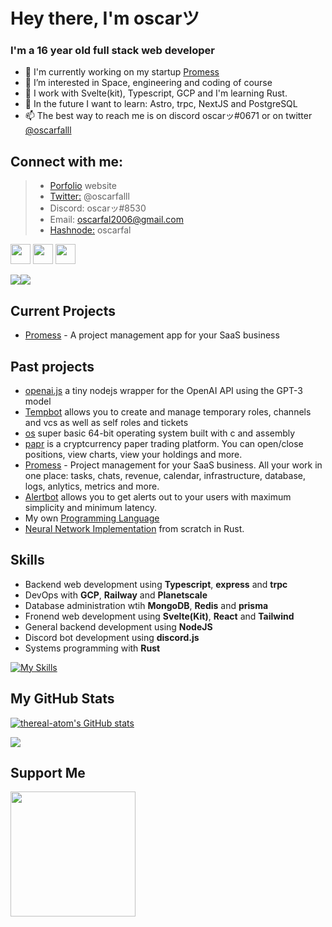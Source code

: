# Hey there, I'm oscarツ
### I'm a 16 year old full stack web developer
- 👋 I'm currently working on my startup [Promess](https://github.com/promesstech)
- 👀 I’m interested in Space, engineering and coding of course
- 🌱 I work with Svelte(kit), Typescript, GCP and I'm learning Rust.
- 🔮 In the future I want to learn: Astro, trpc, NextJS and PostgreSQL 
- 📫 The best way to reach me is on discord oscarッ#0671 or on twitter [@oscarfalll](https://twitter.com/oscarfalll)

## Connect with me:
> - [Porfolio](https://oscarfal.netlify.app) website
> - [Twitter:](https://twitter.com/oscarfalll) @oscarfalll
> - Discord: oscarッ#8530
> - Email: oscarfal2006@gmail.com
> - [Hashnode:](https://oscarfal.hashnode.dev) oscarfal

<p align="left"> <a href="https://www.github.com/thereal-atom" target="_blank" rel="noreferrer"><img src="https://raw.githubusercontent.com/danielcranney/readme-generator/main/public/icons/socials/github.svg" width="32" height="32" /></a> <a href="https://oscarfal.hashnode.dev" target="_blank" rel="noreferrer"><img src="https://raw.githubusercontent.com/danielcranney/readme-generator/main/public/icons/socials/hashnode.svg" width="32" height="32" /></a> <a href="https://www.twitter.com/oscarfalll" target="_blank" rel="noreferrer"><img src="https://raw.githubusercontent.com/danielcranney/readme-generator/main/public/icons/socials/twitter.svg" width="32" height="32" /></a></p>
<a href="https://www.twitter.com/oscarfalll" target="_blank" rel="noreferrer"><img
                  src="https://img.shields.io/twitter/follow/oscarfalll?logo=twitter&style=for-the-badge&color=0891b2&labelColor=1c1917"
                /></a><a href="https://www.github.com/thereal-atom" target="_blank" rel="noreferrer"><img
                  src="https://img.shields.io/github/followers/thereal-atom?logo=github&style=for-the-badge&color=0891b2&labelColor=1c1917" /></a>
<br />

## Current Projects
- [Promess](https://github.com/promesstech) - A project management app for your SaaS business

## Past projects
- [openai.js](https://github.com/thereal-atom/openai.js) a tiny nodejs wrapper for the OpenAI API using the GPT-3 model
- [Tempbot](https://github.com/thereal-atom/tempbot-bot) allows you to create and manage temporary roles, channels and vcs as well as self roles and tickets 
- [os](https://github.com/thereal-atom/os) super basic 64-bit operating system built with c and assembly
- [papr](https://github.com/thereal-atom/papr) is a cryptcurrency paper trading platform. You can open/close positions, view charts, view your holdings and more.
- [Promess](https://github.com/promesstech) - Project management for your SaaS business. All your work in one place: tasks, chats, revenue, calendar, infrastructure, database, logs, anlytics, metrics and more.
- [Alertbot](https://github.com/alertbotxyz) allows you to get alerts out to your users with maximum simplicity and minimum latency.
- My own [Programming Language](https://github.com/prog-lang)
- [Neural Network Implementation](https://github.com/thereal-atom/neural-network-implementation) from scratch in Rust.

## Skills

- Backend web development using **Typescript**, **express** and **trpc**
- DevOps with **GCP**, **Railway** and **Planetscale**
- Database administration wtih **MongoDB**, **Redis** and **prisma**
- Fronend web development using **Svelte(Kit)**, **React** and **Tailwind** 
- General backend development using **NodeJS**
- Discord bot development using **discord.js**
- Systems programming with **Rust**

[![My Skills](https://skillicons.dev/icons?i=ts,rust,docker,express,gcp,git,mongodb,nodejs,prisma,redis,svelte,tailwind,bots)](https://skillicons.dev)

## My GitHub Stats

<a href="http://www.github.com/thereal-atom"><img src="https://github-readme-stats.vercel.app/api?username=thereal-atom&show_icons=true&hide=&count_private=true&title_color=0891b2&text_color=ffffff&icon_color=0891b2&bg_color=1c1917&hide_border=true&show_icons=true" alt="thereal-atom's GitHub stats" /></a>

<a href="http://www.github.com/thereal-atom"><img src="https://github-readme-streak-stats.herokuapp.com/?user=thereal-atom&stroke=ffffff&background=1c1917&ring=0891b2&fire=0891b2&currStreakNum=ffffff&currStreakLabel=0891b2&sideNums=ffffff&sideLabels=ffffff&dates=ffffff&hide_border=true" /></a>

## Support Me
<a href="https://www.buymeacoffee.com/oscarfal"><img src="https://cdn.buymeacoffee.com/buttons/v2/default-yellow.png" width="200" /></a>

